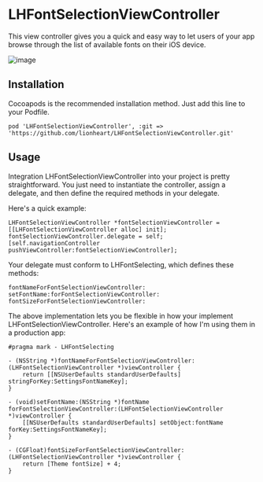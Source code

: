 LHFontSelectionViewController
=============================

This view controller gives you a quick and easy way to let users of your app browse through the list of available fonts on their iOS device.

![image](https://f.cloud.github.com/assets/38447/1774203/888a8b06-67f5-11e3-9187-c1b1c9e415c0.png)

Installation
------------

Cocoapods is the recommended installation method. Just add this line to your Podfile.

    pod 'LHFontSelectionViewController', :git => 'https://github.com/lionheart/LHFontSelectionViewController.git'

Usage
-----

Integration LHFontSelectionViewController into your project is pretty straightforward. You just need to instantiate the controller, assign a delegate, and then define the required methods in your delegate.

Here's a quick example:

    LHFontSelectionViewController *fontSelectionViewController = [[LHFontSelectionViewController alloc] init];
    fontSelectionViewController.delegate = self;
    [self.navigationController pushViewController:fontSelectionViewController];

Your delegate must conform to LHFontSelecting, which defines these methods:

    fontNameForFontSelectionViewController:
    setFontName:forFontSelectionViewController:
    fontSizeForFontSelectionViewController:

The above implementation lets you be flexible in how your implement LHFontSelectionViewController. Here's an example of how I'm using them in a production app:

    #pragma mark - LHFontSelecting

    - (NSString *)fontNameForFontSelectionViewController:(LHFontSelectionViewController *)viewController {
        return [[NSUserDefaults standardUserDefaults] stringForKey:SettingsFontNameKey];
    }

    - (void)setFontName:(NSString *)fontName forFontSelectionViewController:(LHFontSelectionViewController *)viewController {
        [[NSUserDefaults standardUserDefaults] setObject:fontName forKey:SettingsFontNameKey];
    }

    - (CGFloat)fontSizeForFontSelectionViewController:(LHFontSelectionViewController *)viewController {
        return [Theme fontSize] + 4;
    }
